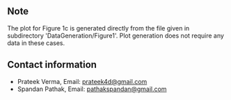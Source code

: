 ## Note ##

The plot for Figure 1c is generated directly from the file given in subdirectory 'DataGeneration/Figure1'. Plot generation does not require any data in these cases.


## Contact information ##

* Prateek Verma, Email: prateek4d@gmail.com
* Spandan Pathak, Email: pathakspandan@gmail.com